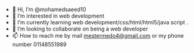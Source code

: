 - 👋 Hi, I’m @mohamedsaeed10
- 👀 I’m interested in web development
- 🌱 I’m currently learning web development/css/html/html5/java script .
- 💞️ I’m looking to collaborate on being a web developer
- 📫 How to reach me by mail mestermedo4@gmail.com or my phone number 01148551989

<!---
mohamedsaeed10/mohamedsaeed10 is a ✨ special ✨ repository because its `README.md` (this file) appears on your GitHub profile.
You can click the Preview link to take a look at your changes.
--->
